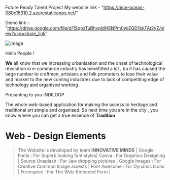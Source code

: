  Future Ready Talent Project
 My website link - "https://nice-ocean-080c15310.2.azurestaticapps.net/"
 
 
 
 Demo link - "https://drive.google.com/file/d/1SqosTuBhvqIdHSNPm0wiZGD1bkTAt2yZ/view?usp=share_link"
 
 
 ![image](https://user-images.githubusercontent.com/67285139/208230708-424f7084-2986-4055-b5a2-3b2cf8c96df4.png)

 

 
 
 Hello People !

**We** all know that we increasing urbanisation and the onset of technological revolution in e-commerce industry has benefitted a lot , bu it has caused the large number 
to craftmen, artisians and folk promoters to lose their value and market to the new coming industries due to lack of competiting edge of technology and organised working .

Presenting to you INDILOOP

The whole web-based application for making the access to heritage and traditional art simple and organised.
So next time you are in the city , you know where you can get a true essence of **Tradition**

# Web - Design Elements
> The Website is developed by team **INNOVATIVE MINDS**  |
> Google Fonts : For Superb looking font styles|
> Canva : For Graphics Designing |
> Source Unsplash : For Jaw dropping pictures |
> Google Images : For Creative Common Image assests |
> Font Awesome : For Dynamic Icons |
> Formspree : For The Web-Embeded Form |

